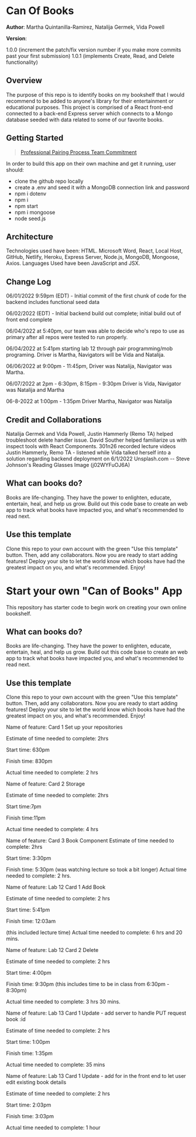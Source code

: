 # Can Of Books

**Author**: Martha Quintanilla-Ramirez, Natalija Germek, Vida Powell

**Version**: 

1.0.0 (increment the patch/fix version number if you make more commits past your first submission)
1.0.1 (implements Create, Read, and Delete functionality)

## Overview

The purpose of this repo is to identify books on my bookshelf that I would recommend to be added to anyone's library for their entertainment or educational purposes. This project is comprised of a React front-end connected to a back-end Express server which connects to a Mongo database seeded with data related to some of our favorite books.

## Getting Started

> [Professional Pairing Process Team Commitment](https://docs.google.com/document/d/15Af29g3gff3jWA2Yl0nopn2uPO59OhwrVcDkxvl2714/edit)

In order to build this app on their own machine and get it running, user should:
* clone the github repo locally
* create a .env and seed it with a MongoDB connection link and password
* npm i dotenv
* npm i 
* npm start
* npm i mongoose
* node seed.js

## Architecture

Technologies used have been: HTML. Microsoft Word, React, Local Host, GitHub, Netlify, Heroku, Express Server, Node.js, MongoDB, Mongoose, Axios. Languages Used have been JavaScript and JSX.

## Change Log
06/01/2022 9:59pm (EDT) - Initial commit of the first chunk of code for the backend includes functional seed data

06/02/2022 (EDT) - Initial backend build out complete; initial build out of front end complete

06/04/2022 at 5:40pm, our team was able to decide who's repo to use as primary after all repos were tested to run properly.

06/04/2022 at 5:41pm starting lab 12 through pair programming/mob programing. Driver is Martha, Navigators will be Vida and Natalija.

06/06/2022 at 9:00pm - 11:45pm, Driver was Natalija, Navigator was Martha.

06/07/2022 at 2pm - 6:30pm, 8:15pm - 9:30pm Driver is Vida, Navigator was Natalija and Martha

06-8-2022 at 1:00pm - 1:35pm Driver Martha, Navigator was Natalija

## Credit and Collaborations

Natalija Germek and Vida Powell, Justin Hammerly (Remo TA) helped troubleshoot delete handler issue.
David Souther helped familiarize us with inspect tools with React Components.
301n26 recorded lecture videos
Justin Hammerly, Remo TA - listened while Vida talked herself into a solution regarding backend deployment on 6/1/2022
Unsplash.com -- Steve Johnson's Reading Glasses Image (j02WYFuOJ6A)

## What can books do?

Books are life-changing. They have the power to enlighten, educate, entertain, heal, and help us grow. Build out this code base to create an web app to track what books have impacted you, and what's recommended to read next.

## Use this template

Clone this repo to your own account with the green "Use this template" button. Then, add any collaborators. Now you are ready to start adding features! Deploy your site to let the world know which books have had the greatest impact on you, and what's recommended. Enjoy!

# Start your own "Can of Books" App

This repository has starter code to begin work on creating your own online bookshelf.

## What can books do?

Books are life-changing. They have the power to enlighten, educate, entertain, heal, and help us grow. Build out this code base to create an web app to track what books have impacted you, and what's recommended to read next.

## Use this template

Clone this repo to your own account with the green "Use this template" button. Then, add any collaborators. Now you are ready to start adding features! Deploy your site to let the world know which books have had the greatest impact on you, and what's recommended. Enjoy!

Name of feature: Card 1 Set up your repositories

Estimate of time needed to complete: 2hrs

Start time: 630pm

Finish time: 830pm

Actual time needed to complete: 2 hrs



Name of feature: Card 2 Storage

Estimate of time needed to complete: 2hrs

Start time:7pm

Finish time:11pm

Actual time needed to complete: 4 hrs



Name of feature: Card 3 Book Component
Estimate of time needed to complete: 2hrs

Start time: 3:30pm 

Finish time: 5:30pm
(was watching lecture so took a bit longer)
Actual time needed to complete: 2 hrs.


Name of feature: Lab 12 Card 1 Add Book

Estimate of time needed to complete: 2 hrs

Start time: 5:41pm 

Finish time: 12:03am

(this included lecture time)
Actual time needed to complete: 6 hrs and 20 mins.



Name of feature: Lab 12 Card 2 Delete

Estimate of time needed to complete: 2 hrs

Start time: 4:00pm 

Finish time: 9:30pm
(this includes time to be in class from 6:30pm - 8:30pm)

Actual time needed to complete: 3 hrs 30 mins.


Name of feature: Lab 13 Card 1 Update - add server to handle PUT request book :id

Estimate of time needed to complete: 2 hrs

Start time: 1:00pm

Finish time: 1:35pm

Actual time needed to complete: 35 mins



Name of feature: Lab 13 Card 1 Update - add for in the front end to let user edit existing book details

Estimate of time needed to complete: 2 hrs

Start time: 2:03pm

Finish time: 3:03pm

Actual time needed to complete: 1 hour
